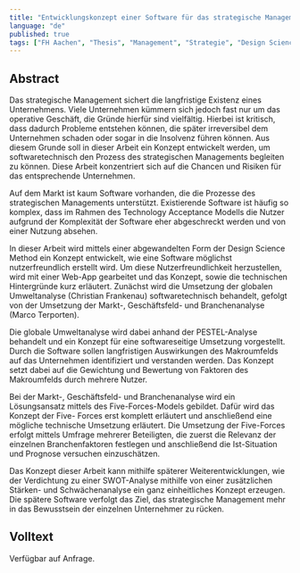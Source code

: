 ```yaml
---
title: "Entwicklungskonzept einer Software für das strategische Management"
language: "de"
published: true
tags: ["FH Aachen", "Thesis", "Management", "Strategie", "Design Science"]
---
```


## Abstract

Das strategische Management sichert die langfristige Existenz eines
Unternehmens. Viele Unternehmen kümmern sich jedoch fast nur um das
operative Geschäft, die Gründe hierfür sind vielfältig. Hierbei ist kritisch,
dass dadurch Probleme entstehen können, die später irreversibel dem
Unternehmen schaden oder sogar in die Insolvenz führen können. Aus
diesem Grunde soll in dieser Arbeit ein Konzept entwickelt werden, um
softwaretechnisch den Prozess des strategischen Managements begleiten
zu können. Diese Arbeit konzentriert sich auf die Chancen und Risiken für
das entsprechende Unternehmen.

Auf dem Markt ist kaum Software vorhanden, die die Prozesse des
strategischen Managements unterstützt. Existierende Software ist häufig so
komplex, dass im Rahmen des Technology Acceptance Modells die Nutzer
aufgrund der Komplexität der Software eher abgeschreckt werden und von
einer Nutzung absehen.

In dieser Arbeit wird mittels einer abgewandelten Form der Design Science
Method ein Konzept entwickelt, wie eine Software möglichst
nutzerfreundlich erstellt wird. Um diese Nutzerfreundlichkeit herzustellen,
wird mit einer Web-App gearbeitet und das Konzept, sowie die technischen
Hintergründe kurz erläutert. Zunächst wird die Umsetzung der globalen
Umweltanalyse (Christian Frankenau) softwaretechnisch behandelt, gefolgt
von der Umsetzung der Markt-, Geschäftsfeld- und Branchenanalyse (Marco
Terporten).

Die globale Umweltanalyse wird dabei anhand der PESTEL-Analyse
behandelt und ein Konzept für eine softwareseitige Umsetzung vorgestellt.
Durch die Software sollen langfristigen Auswirkungen des Makroumfelds auf
das Unternehmen identifiziert und verstanden werden. Das Konzept setzt
dabei auf die Gewichtung und Bewertung von Faktoren des Makroumfelds
durch mehrere Nutzer.

Bei der Markt-, Geschäftsfeld- und Branchenanalyse wird ein Lösungsansatz
mittels des Five-Forces-Models gebildet. Dafür wird das Konzept der Five-
Forces erst komplett erläutert und anschließend eine mögliche technische
Umsetzung erläutert. Die Umsetzung der Five-Forces erfolgt mittels
Umfrage mehrerer Beteiligten, die zuerst die Relevanz der einzelnen
Branchenfaktoren festlegen und anschließend die Ist-Situation und
Prognose versuchen einzuschätzen.

Das Konzept dieser Arbeit kann mithilfe späterer Weiterentwicklungen, wie
der Verdichtung zu einer SWOT-Analyse mithilfe von einer zusätzlichen
Stärken- und Schwächenanalyse ein ganz einheitliches Konzept erzeugen.
Die spätere Software verfolgt das Ziel, das strategische Management mehr
in das Bewusstsein der einzelnen Unternehmer zu rücken.

## Volltext

Verfügbar auf Anfrage.
